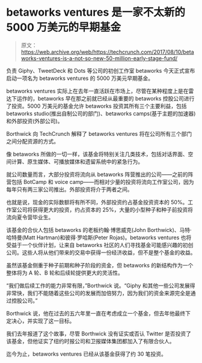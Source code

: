 # betaworks ventures 是一家不太新的 5000 万美元的早期基金

> 原文：<https://web.archive.org/web/https://techcrunch.com/2017/08/10/betaworks-ventures-is-a-not-so-new-50-million-early-stage-fund/>

负责 Giphy、TweetDeck 和 Dots 等公司的初创工作室 betaworks 今天正式宣布启动一项名为 betaworks ventures 的 5000 万美元早期基金。

betaworks ventures 实际上在去年一直活跃在市场上，尽管在某种程度上是在雷达下运作的，betaworks 早在那之前就已经从最重要的 betaworks 控股公司进行了投资。5000 万美元的基金允许 betaworks 投资其所有三个主要利益，包括 betaworks studio(推出自制公司的部门)、betaworks camps(基于主题的加速器)和外部投资(外部公司)。

Borthwick 向 TechCrunch 解释了 betaworks ventures 将在公司所有三个部门之间分配资源的方式。

像 betaworks 所做的一切一样，该基金将特别关注几类技术，包括对话界面、空间计算、原生媒体、可播放媒体和遗留系统中的紧急行为。

就公司数量而言，大部分投资将流向从 betaworks 阵营推出的公司——之前的阵营包括 BotCamp 和 voice camp——而相对少量的投资将流向工作室公司，因为每年只有两三家公司推出。外部投资将介于两者之间。

也就是说，现金的实际数额将有所不同，外部投资约占基金投资资本的 50%。工作室公司将获得更大的投资，约占资本的 25%，大量的小型种子和种子前投资将流向夏令营毕业生。

该基金的合伙人包括 betaworks 的老板约翰·博思威克(John Borthwick)、马特·哈特曼(Matt Hartman)和彼得·罗哈斯(Peter Rojas)。betaworks ventures 也将受益于一个伙伴计划，让来自 betaworks 社区的人们寻找基金可能感兴趣的初创公司。这些人将从他们带来的交易中获得一份经济收益，但不是整个基金的收益。

虽然该基金侧重于种子前期和种子阶段的资金，但 betaworks 的新结构作为一个整体将为 A 轮、B 轮和后续轮提供更大的灵活性。

“我们做后续工作的能力非常有限，”Borthwick 说。“Giphy 和其他一些公司发展得非常快，我们不能随着这些公司的发展而加倍努力，因为我们的资金来源完全是通过控股公司。”

Borthwick 说，他在过去的五六年里一直在考虑成立一个基金，但去年他最终下定决心，并实现了这一目标。

我们去年报道了这个故事，尽管 Borthwick 没有证实或否认 Twitter 是否投资了该基金，但他证实了纽约时报公司和卫报媒体集团都加入了有限合伙人。

迄今为止，betaworks ventures 已经从该基金获得了约 30 笔投资。